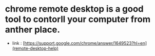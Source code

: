 # chrome remote desktop is a good tool to contorll your computer from anther place.
+ link : [https://support.google.com/chrome/answer/1649523?hl=en](remote-desktop-help)
